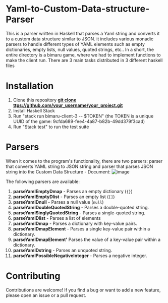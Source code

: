 # Yaml-to-Custom-Data-structure-Parser
This is a parser written in Haskell that parses a Yaml string and converts it to a custom data structure similar to JSON. it includes various monadic parsers to handle different types of YAML elements such as empty dictionaries, empty lists, null values, quoted strings, etc.. In a short, the entire directory is a bimaru game, where we had to implement functions to make the client run. There are 3 main tasks distributed in 3 different haskell files


# Installation
  1. Clone this repository **[git clone ttps://github.com/your_username/your_project.git](https://github.com/Olgierd199/Yaml-to-Custom-Data-structure-Parser.git)**
  2. Install Haskell Stack
  3. Run "stack run bimaru-client-3 -- $TOKEN" (the TOKEN is a unique UUID of the game: 9cfda689-fee4-4a87-b82b-49dd379f3cad)
  4. Run "Stack test" to run the test suite
  
# Parsers
When it comes to the program's functionality, there are two parsers: parser that converts YAML string to JSON string and parser that parses JSON string into the Custom Data Structure - Document:
![image](https://user-images.githubusercontent.com/93738688/229284570-ee2749ab-3154-49bb-872f-56b319f43695.png)

The following parsers are available:
  1. **parseYamlEmptyDmap** - Parses an empty dictionary (`{}`)
  2. **parseYamlEmptyDlist** - Parses an empty list (`[]`)
  3. **parseYamlDnull** - Parses a null value (`null`)
  4. **parseYamlDoubleQuotedString** - Parses a double-quoted string.
  5. **parseYamlSinglyQuotedString** - Parses a single-quoted string.
  6. **parseYamlDlist** - Parses a list of elements
  7. **parseYamlDmap** - Parses a dictionary with key-value pairs.
  8. **parseYamlDmapElement** - Parses a single key-value pair within a dictionary.
  9. **parseYamlDmapElement'** Parses the value of a key-value pair within  a dictionary.
  10. **parseYamlDstring** - Parses an unquoted string.
  11. **parseYamlPossibleNegativeInteger** - Parses a negative integer.
  
# Contributing
Contributions are welcome! If you find a bug or want to add a new feature, please open an issue or a pull request.
